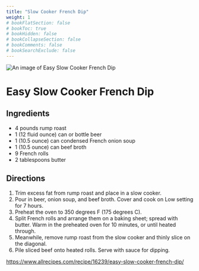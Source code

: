 ```yaml
---
title: "Slow Cooker French Dip"
weight: 1
# bookFlatSection: false
# bookToc: true
# bookHidden: false
# bookCollapseSection: false
# bookComments: false
# bookSearchExclude: false
---
```

![An image of Easy Slow Cooker French
Dip](https://www.allrecipes.com/thmb/ZJulbgiFZdNkrSuc6b7PeXzpfEs=/1500x0/filters:no_upscale():max_bytes(150000):strip_icc()/10316-easy-slow-cooker-french-dip-DawnF-1x1-1-ca190f60ec2342ffb28f212810c19913.jpg)


Easy Slow Cooker French Dip
===========================

Ingredients
-----------

-   4 pounds rump roast
-   1 (12 fluid ounce) can or bottle beer
-   1 (10.5 ounce) can condensed French onion soup
-   1 (10.5 ounce) can beef broth
-   9 French rolls
-   2 tablespoons butter

Directions
----------

1.  Trim excess fat from rump roast and place in a slow cooker.
2.  Pour in beer, onion soup, and beef broth. Cover and cook on Low
    setting for 7 hours.
3.  Preheat the oven to 350 degrees F (175 degrees C).
4.  Split French rolls and arrange them on a baking sheet; spread with
    butter. Warm in the preheated oven for 10 minutes, or until heated
    through.
5.  Meanwhile, remove rump roast from the slow cooker and thinly slice
    on the diagonal.
6.  Pile sliced beef onto heated rolls. Serve with sauce for dipping.

<https://www.allrecipes.com/recipe/16239/easy-slow-cooker-french-dip/>